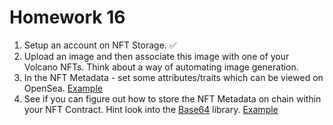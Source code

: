 # Homework 16

1. Setup an account on NFT Storage. ✅
2. Upload an image and then associate this image with one of your Volcano NFTs. Think about a way of automating image generation.
3. In the NFT Metadata - set some attributes/traits which can be viewed on OpenSea. [Example](https://moralis.io/how-to-add-attributes-to-nft-metadata/)
4. See if you can figure out how to store the NFT Metadata on chain within your NFT Contract. Hint look into the [Base64](https://github.com/Brechtpd/base64/blob/main/base64.sol) library. [Example](https://gist.github.com/farzaa/dc45da3eb91a41913767f3eb4d7830f1)
